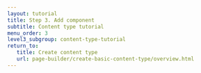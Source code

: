 ```yaml
---
layout: tutorial
title: Step 3. Add component
subtitle: Content type tutorial
menu_order: 3
level3_subgroup: content-type-tutorial
return_to:
   title: Create content type
   url: page-builder/create-basic-content-type/overview.html
---
```


